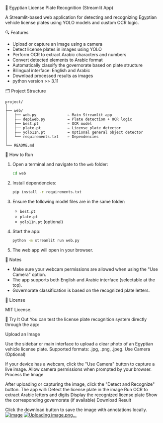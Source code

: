 🚗 Egyptian License Plate Recognition (Streamlit App)

A Streamlit-based web application for detecting and recognizing Egyptian vehicle license plates using YOLO models and custom OCR logic.

 🔍 Features

- Upload or capture an image using a camera
- Detect license plates in images using YOLO
- Perform OCR to extract Arabic characters and numbers
- Convert detected elements to Arabic format
- Automatically classify the governorate based on plate structure
- Bilingual interface: English and Arabic
- Download processed results as images
- python version >> 3.11

 🗂 Project Structure

```
project/
│
├── web/
│   ├── web.py              ← Main Streamlit app
│   ├── depiweb.py          ← Plate detection + OCR logic
│   ├── best.pt             ← OCR model
│   ├── plate.pt            ← License plate detector
│   ├── yolo11n.pt          ← Optional general object detector
│   └── requirements.txt    ← Dependencies
│
└── README.md
```

🚀 How to Run

1. Open a terminal and navigate to the `web` folder:

   ```bash
   cd web
   ```

2. Install dependencies:

   ```bash
   pip install -r requirements.txt
   ```

3. Ensure the following model files are in the same folder:
   - `best.pt`
   - `plate.pt`
   - `yolo11n.pt` (optional)

4. Start the app:

   ```bash
   python -m streamlit run web.py
   ```

5. The web app will open in your browser.

 📝 Notes

- Make sure your webcam permissions are allowed when using the "Use Camera" option.
- The app supports both English and Arabic interface (selectable at the top).
- Governorate classification is based on the recognized plate letters.

📄 License

MIT License.

🧪 Try It Out
You can test the license plate recognition system directly through the app:

Upload an Image

Use the sidebar or main interface to upload a clear photo of an Egyptian vehicle license plate.
Supported formats: .jpg, .png, .jpeg.
Use Camera (Optional)

If your device has a webcam, click the "Use Camera" button to capture a live image.
Allow camera permissions when prompted by your browser.
Process the Image

After uploading or capturing the image, click the "Detect and Recognize" button.
The app will:
Detect the license plate in the image
Run OCR to extract Arabic letters and digits
Display the recognized license plate
Show the corresponding governorate (if available)
Download Result

Click the download button to save the image with annotations locally.
[![image](https://github.com/user-attachments/assets/e29c3af8-16ed-4735-aaa1-ac1cd49d5ac9)](https://private-user-images.githubusercontent.com/189232387/443765121-d096f474-ef59-4dcf-9bac-4d5e0f881780.png?jwt=eyJhbGciOiJIUzI1NiIsInR5cCI6IkpXVCJ9.eyJpc3MiOiJnaXRodWIuY29tIiwiYXVkIjoicmF3LmdpdGh1YnVzZXJjb250ZW50LmNvbSIsImtleSI6ImtleTUiLCJleHAiOjE3NDc1NzA0MjksIm5iZiI6MTc0NzU3MDEyOSwicGF0aCI6Ii8xODkyMzIzODcvNDQzNzY1MTIxLWQwOTZmNDc0LWVmNTktNGRjZi05YmFjLTRkNWUwZjg4MTc4MC5wbmc_WC1BbXotQWxnb3JpdGhtPUFXUzQtSE1BQy1TSEEyNTYmWC1BbXotQ3JlZGVudGlhbD1BS0lBVkNPRFlMU0E1M1BRSzRaQSUyRjIwMjUwNTE4JTJGdXMtZWFzdC0xJTJGczMlMkZhd3M0X3JlcXVlc3QmWC1BbXotRGF0ZT0yMDI1MDUxOFQxMjA4NDlaJlgtQW16LUV4cGlyZXM9MzAwJlgtQW16LVNpZ25hdHVyZT04ZmE0YTFlNDA1OWUyYzcyZDNiNWRmZDVkODk0MzE5MWJiZDFmMDFmOTU3NDQ4YzEyYTEyOGM0M2QxMzEwZGVjJlgtQW16LVNpZ25lZEhlYWRlcnM9aG9zdCJ9.-CQrzWIZQgMjyn2C6bKZiD8_I0FOtcipYUYHAU2VxHo)
[![Uploading image.png…]()](https://private-user-images.githubusercontent.com/189232387/444777617-a94404a4-976f-4dea-9003-3edacc8826d6.png?jwt=eyJhbGciOiJIUzI1NiIsInR5cCI6IkpXVCJ9.eyJpc3MiOiJnaXRodWIuY29tIiwiYXVkIjoicmF3LmdpdGh1YnVzZXJjb250ZW50LmNvbSIsImtleSI6ImtleTUiLCJleHAiOjE3NDc1NzA0MjksIm5iZiI6MTc0NzU3MDEyOSwicGF0aCI6Ii8xODkyMzIzODcvNDQ0Nzc3NjE3LWE5NDQwNGE0LTk3NmYtNGRlYS05MDAzLTNlZGFjYzg4MjZkNi5wbmc_WC1BbXotQWxnb3JpdGhtPUFXUzQtSE1BQy1TSEEyNTYmWC1BbXotQ3JlZGVudGlhbD1BS0lBVkNPRFlMU0E1M1BRSzRaQSUyRjIwMjUwNTE4JTJGdXMtZWFzdC0xJTJGczMlMkZhd3M0X3JlcXVlc3QmWC1BbXotRGF0ZT0yMDI1MDUxOFQxMjA4NDlaJlgtQW16LUV4cGlyZXM9MzAwJlgtQW16LVNpZ25hdHVyZT00MjE2YWE3YWQ5MjMwODA4MzZlMjZmNDYzMTU5YWE2NDAwMjc0NmY1YjM4YmZjZGMyMzNiOTBjMjNjNTM1YWE2JlgtQW16LVNpZ25lZEhlYWRlcnM9aG9zdCJ9.RFBcj6OFsAqIHzyHd3MoINuOJcbeUYYb08qE_Qr5HlA)

 


